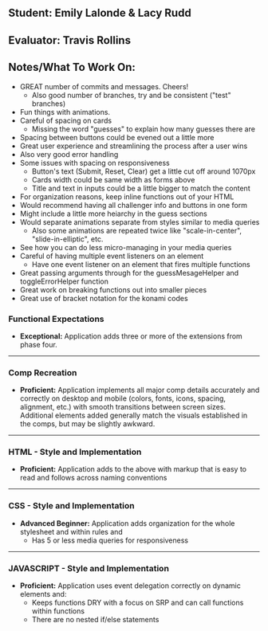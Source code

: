 ## Student: Emily Lalonde & Lacy Rudd
## Evaluator: Travis Rollins
## Notes/What To Work On:
* GREAT number of commits and messages.  Cheers!
  * Also good number of branches, try and be consistent ("test" branches)
* Fun things with animations.  
* Careful of spacing on cards 
  * Missing the word "guesses" to explain how many guesses there are
* Spacing between buttons could be evened out a little more
* Great user experience and streamlining the process after a user wins
* Also very good error handling
* Some issues with spacing on responsiveness
  * Button's text (Submit, Reset, Clear) get a little cut off around 1070px
  * Cards width could be same width as forms above
  * Title and text in inputs could be a little bigger to match the content
* For organization reasons, keep inline functions out of your HTML
* Would recommend having all challenger info and buttons in one form
* Might include a little more heiarchy in the guess sections 
* Would separate animations separate from styles similar to media queries
  * Also some animations are repeated twice like "scale-in-center", "slide-in-elliptic", etc.
* See how you can do less micro-managing in your media queries
* Careful of having multiple event listeners on an element
  * Have one event listener on an element that fires multiple functions
* Great passing arguments through for the guessMesageHelper and toggleErrorHelper function
* Great work on breaking functions out into smaller pieces
* Great use of bracket notation for the konami codes


### Functional Expectations

* __Exceptional:__ Application adds three or more of the extensions from phase four.

------------------------------------------------------------------

### Comp Recreation

* __Proficient:__ Application implements all major comp details accurately and correctly on desktop and mobile (colors, fonts, icons, spacing, alignment,  etc.) with smooth transitions between screen sizes. Additional elements added generally match the visuals established in the comps, but may be slightly awkward.

------------------------------------------------------------------

### HTML - Style and Implementation

* __Proficient:__ Application adds to the above with markup that is easy to read and follows across naming conventions

------------------------------------------------------------------

### CSS - Style and Implementation

* __Advanced Beginner:__ Application adds organization for the whole stylesheet and within rules and
  * Has 5 or less media queries for responsiveness

------------------------------------------------------------------

### JAVASCRIPT - Style and Implementation

* __Proficient:__ Application uses event delegation correctly on dynamic elements and:
  * Keeps functions DRY with a focus on SRP and can call functions within functions
  * There are no nested if/else statements